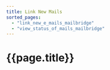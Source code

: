 ```yaml
---
title: Link New Mails
sorted_pages:
  - "link_new_e_mails_mailbridge"
  - "view_status_of_mails_mailbridge"
---
```

# {{page.title}}

